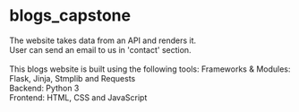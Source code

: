 # blogs_capstone
The website takes data from an API and renders it.
<br>
User can send an email to us in 'contact' section. 
<br><br>
This blogs website is built using the following tools:
Frameworks & Modules: Flask, Jinja, Stmplib and Requests
<br>
Backend: Python 3
<br>
Frontend: HTML, CSS and JavaScript
